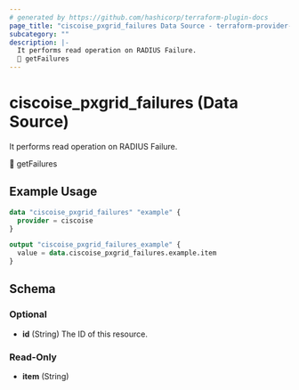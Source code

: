 ```yaml
---
# generated by https://github.com/hashicorp/terraform-plugin-docs
page_title: "ciscoise_pxgrid_failures Data Source - terraform-provider-ciscoise"
subcategory: ""
description: |-
  It performs read operation on RADIUS Failure.
  🚧 getFailures
---
```


# ciscoise_pxgrid_failures (Data Source)

It performs read operation on RADIUS Failure.

🚧 getFailures

## Example Usage

```terraform
data "ciscoise_pxgrid_failures" "example" {
  provider = ciscoise
}

output "ciscoise_pxgrid_failures_example" {
  value = data.ciscoise_pxgrid_failures.example.item
}
```

<!-- schema generated by tfplugindocs -->
## Schema

### Optional

- **id** (String) The ID of this resource.

### Read-Only

- **item** (String)


